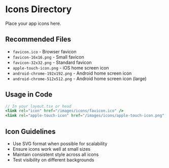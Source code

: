 # Icons Directory

Place your app icons here.

## Recommended Files

- `favicon.ico` - Browser favicon
- `favicon-16x16.png` - Small favicon
- `favicon-32x32.png` - Standard favicon
- `apple-touch-icon.png` - iOS home screen icon
- `android-chrome-192x192.png` - Android home screen icon
- `android-chrome-512x512.png` - Android home screen icon (large)

## Usage in Code

```jsx
// In your layout.tsx or head
<link rel="icon" href="/images/icons/favicon.ico" />
<link rel="apple-touch-icon" href="/images/icons/apple-touch-icon.png" />
```

## Icon Guidelines

- Use SVG format when possible for scalability
- Ensure icons work well at small sizes
- Maintain consistent style across all icons
- Test visibility on different backgrounds
